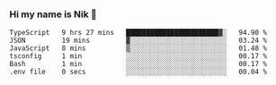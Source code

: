 ### Hi my name is Nik 👋

<!--
**NikDoe/NikDoe** is a ✨ _special_ ✨ repository because its `README.md` (this file) appears on your GitHub profile.

Here are some ideas to get you started:

- 🔭 I’m currently working on ...
- 🌱 I’m currently learning ...
- 👯 I’m looking to collaborate on ...
- 🤔 I’m looking for help with ...
- 💬 Ask me about ...
- 📫 How to reach me: ...
- 😄 Pronouns: ...
- ⚡ Fun fact: ...
-->

<!--START_SECTION:waka-->

```text
TypeScript   9 hrs 27 mins   ███████████████████████▓░   94.90 %
JSON         19 mins         ▓░░░░░░░░░░░░░░░░░░░░░░░░   03.24 %
JavaScript   8 mins          ▒░░░░░░░░░░░░░░░░░░░░░░░░   01.48 %
tsconfig     1 min           ░░░░░░░░░░░░░░░░░░░░░░░░░   00.17 %
Bash         1 min           ░░░░░░░░░░░░░░░░░░░░░░░░░   00.17 %
.env file    0 secs          ░░░░░░░░░░░░░░░░░░░░░░░░░   00.04 %
```

<!--END_SECTION:waka-->
